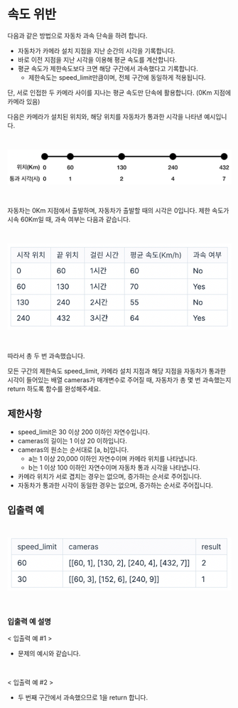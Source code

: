 # 속도 위반

다음과 같은 방법으로 자동차 과속 단속을 하려 합니다.

- 자동차가 카메라 설치 지점을 지난 순간의 시각을 기록합니다.
- 바로 이전 지점을 지난 시각을 이용해 평균 속도를 계산합니다.
- 평균 속도가 제한속도보다 크면 해당 구간에서 과속했다고 기록합니다.
  - 제한속도는 speed_limit만큼이며, 전체 구간에 동일하게 적용됩니다.

단, 서로 인접한 두 카메라 사이를 지나는 평균 속도만 단속에 활용합니다. (0Km 지점에 카메라 있음)

다음은 카메라가 설치된 위치와, 해당 위치를 자동차가 통과한 시각을 나타낸 예시입니다.

<br>

![](speed_check.png)

<br>

자동차는 0Km 지점에서 출발하며, 자동차가 출발할 때의 시각은 0입니다. 제한 속도가 시속 60Km일 때, 과속 여부는 다음과 같습니다.

<br>

![](speed_table.png)

<br>

따라서 총 두 번 과속했습니다.

모든 구간의 제한속도 speed_​​limit, 카메라 설치 지점과 해당 지점을 자동차가 통과한 시각이 들어있는 배열 cameras가 매개변수로 주어질 때, 자동차가 총 몇 번 과속했는지 return 하도록 함수를 완성해주세요.

## 제한사항

- speed_limit은 30 이상 200 이하인 자연수입니다.
- cameras의 길이는 1 이상 20 이하입니다.
- cameras의 원소는 순서대로 [a, b]입니다.
  - a는 1 이상 20,000 이하인 자연수이며 카메라 위치를 나타냅니다.
  - b는 1 이상 100 이하인 자연수이며 자동차 통과 시각을 나타냅니다.
- 카메라 위치가 서로 겹치는 경우는 없으며, 증가하는 순서로 주어집니다.
- 자동차가 통과한 시각이 동일한 경우는 없으며, 증가하는 순서로 주어집니다.

## 입출력 예

<br>

![](input_table.png)

<br>

### 입출력 예 설명

< 입출력 예 #1 >

- 문제의 예시와 같습니다.

<br>

< 입출력 예 #2 >

- 두 번째 구간에서 과속했으므로 1을 return 합니다.
